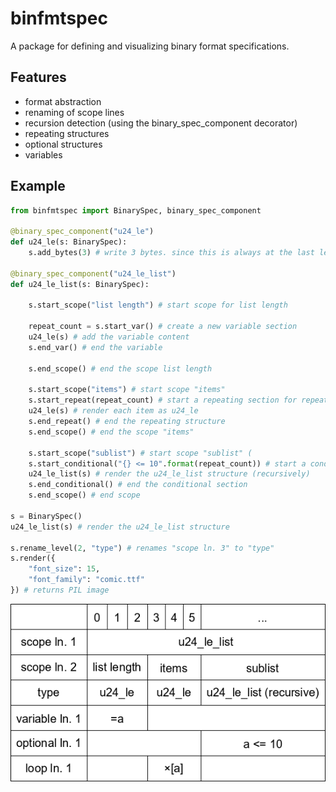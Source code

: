 # binfmtspec
A package for defining and visualizing binary format specifications.

## Features
- format abstraction
- renaming of scope lines
- recursion detection (using the binary_spec_component decorator)
- repeating structures
- optional structures
- variables 

## Example
```python
from binfmtspec import BinarySpec, binary_spec_component

@binary_spec_component("u24_le")
def u24_le(s: BinarySpec):
    s.add_bytes(3) # write 3 bytes. since this is always at the last level of scopes this mus define how many bytes the structure is long

@binary_spec_component("u24_le_list")
def u24_le_list(s: BinarySpec):

    s.start_scope("list length") # start scope for list length

    repeat_count = s.start_var() # create a new variable section
    u24_le(s) # add the variable content
    s.end_var() # end the variable

    s.end_scope() # end the scope list length

    s.start_scope("items") # start scope "items"
    s.start_repeat(repeat_count) # start a repeating section for repeat_count times
    u24_le(s) # render each item as u24_le
    s.end_repeat() # end the repeating structure
    s.end_scope() # end the scope "items" 

    s.start_scope("sublist") # start scope "sublist" (
    s.start_conditional("{} <= 10".format(repeat_count)) # start a conditional section, with text description "repeat_count <= 10"
    u24_le_list(s) # render the u24_le_list structure (recursively)
    s.end_conditional() # end the conditional section
    s.end_scope() # end scope

s = BinarySpec()
u24_le_list(s) # render the u24_le_list structure

s.rename_level(2, "type") # renames "scope ln. 3" to "type"
s.render({
    "font_size": 15,
    "font_family": "comic.ttf"
}) # returns PIL image
```
![example output](img/example.png "example output")

